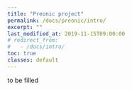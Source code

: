 ```yaml
---
title: "Preonic project"
permalink: /docs/preonic/intro/
excerpt: ""
last_modified_at: 2019-11-15T09:00:00
# redirect_from:
#   - /docs/intro/
toc: true
classes: default
---
```


to be filled